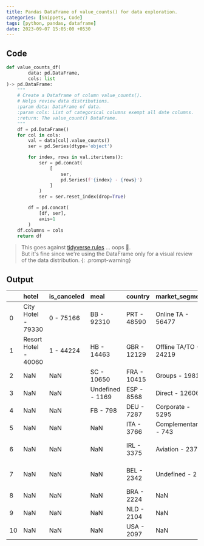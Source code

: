 ```yaml
---
title: Pandas DataFrame of value_counts() for data exploration.
categories: [Snippets, Code]
tags: [python, pandas, dataframe]
date: 2023-09-07 15:05:00 +0530
---
```



## Code
```python
def value_counts_df(
        data: pd.DataFrame,
        cols: list
)-> pd.DataFrame:
    """
    # Create a Dataframe of column value_counts().
    # Helps review data distributions.
    :param data: DataFrame of data.
    :param cols: List of categorical columns exempt all date columns.
    :return: The value_count() DataFrame.
    """
    df = pd.DataFrame()
    for col in cols:
        val = data[col].value_counts()
        ser = pd.Series(dtype='object')

        for index, rows in val.iteritems():
            ser = pd.concat(
                [
                    ser,
                    pd.Series(f'{index} - {rows}')
                ]
            )
            ser = ser.reset_index(drop=True)

        df = pd.concat(
            [df, ser],
            axis=1
        )
    df.columns = cols
    return df
```

> This goes against [tidyverse rules](https://byuidatascience.github.io/python4ds/tidy-data.html#fig:tidy-structure)
... oops 🤭.  
But it's fine since we're using the DataFrame only for a visual review 
of the data distribution.
{: .prompt-warning}

## Output

|  | hotel | is\_canceled | meal | country | market\_segment | distribution\_channel | reserved\_room\_type | assigned\_room\_type | deposit\_type | agent | company | customer\_type | reservation\_status |
| :--- | :--- | :--- | :--- | :--- | :--- | :--- | :--- | :--- | :--- | :--- | :--- | :--- | :--- |
| 0 | City Hotel - 79330 | 0 - 75166 | BB - 92310 | PRT - 48590 | Online TA - 56477 | TA/TO - 97870 | A - 85994 | A - 74053 | No Deposit - 104641 | 9.0 - 31961 | 40.0 - 927 | Transient - 89613 | Check-Out - 75166 |
| 1 | Resort Hotel - 40060 | 1 - 44224 | HB - 14463 | GBR - 12129 | Offline TA/TO - 24219 | Direct - 14645 | D - 19201 | D - 25322 | Non Refund - 14587 | 240.0 - 13922 | 223.0 - 784 | Transient-Party - 25124 | Canceled - 43017 |
| 2 | NaN | NaN | SC - 10650 | FRA - 10415 | Groups - 19811 | Corporate - 6677 | E - 6535 | E - 7806 | Refundable - 162 | 1.0 - 7191 | 67.0 - 267 | Contract - 4076 | No-Show - 1207 |
| 3 | NaN | NaN | Undefined - 1169 | ESP - 8568 | Direct - 12606 | GDS - 193 | F - 2897 | F - 3751 | NaN | 14.0 - 3640 | 45.0 - 250 | Group - 577 | NaN |
| 4 | NaN | NaN | FB - 798 | DEU - 7287 | Corporate - 5295 | Undefined - 5 | G - 2094 | G - 2553 | NaN | 7.0 - 3539 | 153.0 - 215 | NaN | NaN |
| 5 | NaN | NaN | NaN | ITA - 3766 | Complementary - 743 | NaN | B - 1118 | C - 2375 | NaN | 6.0 - 3290 | 174.0 - 149 | NaN | NaN |
| 6 | NaN | NaN | NaN | IRL - 3375 | Aviation - 237 | NaN | C - 932 | B - 2163 | NaN | 250.0 - 2870 | 219.0 - 141 | NaN | NaN |
| 7 | NaN | NaN | NaN | BEL - 2342 | Undefined - 2 | NaN | H - 601 | H - 712 | NaN | 241.0 - 1721 | 281.0 - 138 | NaN | NaN |
| 8 | NaN | NaN | NaN | BRA - 2224 | NaN | NaN | P - 12 | I - 363 | NaN | 28.0 - 1666 | 154.0 - 133 | NaN | NaN |
| 9 | NaN | NaN | NaN | NLD - 2104 | NaN | NaN | L - 6 | K - 279 | NaN | 8.0 - 1514 | 405.0 - 119 | NaN | NaN |
| 10 | NaN | NaN | NaN | USA - 2097 | NaN | NaN | NaN | P - 12 | NaN | 3.0 - 1336 | 233.0 - 114 | NaN | NaN |

